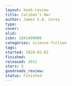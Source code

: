 ```yaml
--- 
layout: book-review 
title: Caliban’s War
author: James S.A. Corey 
type: 
cover: 
olid:  
isbn: 1841499900
categories: science-fiction
tags:  
started: 2020-02-02
finished: 
released: 2012
stars: 5
goodreads_review:  
status: Finished
---  
```

